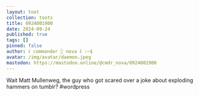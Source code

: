 ```yaml
---
layout: toot
collection: toots
title: 0924001900
date: 2024-09-24
published: true
tags: []
pinned: false
author: ⸸ commander ░ nova ⸸ :~$
avatar: /img/avatar/daemon.jpeg
mastodon: https://mastodon.online/@cmdr_nova/0924001900
---
```


Wait Matt Mullenweg, the guy who got scared over a joke about exploding hammers on tumblr? #wordpress
